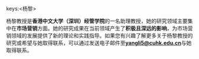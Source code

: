 keys:<杨黎>


杨黎教授是**香港中文大学（深圳）经管学院**的一名助理教授，她的研究领域主要集中在**市场营销**方面。她的研究成果在当前领域产生了**积极且深远的影响**，为市场营销领域的发展提供了新的理论和实践指导。如果您有兴趣了解更多关于杨黎教授的研究或希望与她取得联系，可以通过发送电子邮件至**yangli5@cuhk.edu.cn**与她取得联系。